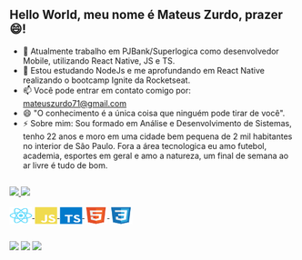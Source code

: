 ## Hello World, meu nome é Mateus Zurdo, prazer😄!
- 🔭  Atualmente trabalho em PJBank/Superlogica como desenvolvedor Mobile, utilizando React Native, JS e TS.
- 🌱  Estou estudando NodeJs e me aprofundando em React Native realizando o bootcamp Ignite da Rocketseat.
- 📫  Você pode entrar em contato comigo por: mateuszurdo71@gmail.com
- 😄  "O conhecimento é a única coisa que ninguém pode tirar de você".
- ⚡  Sobre mim: Sou formado em Análise e Desenvolvimento de Sistemas, tenho 22 anos e moro em uma cidade bem pequena de 2 mil habitantes no interior de São Paulo. Fora a área tecnologica eu amo futebol, academia, esportes em geral e amo a natureza, um final de semana ao ar livre é tudo de bom.

##

<div>
  <a href="https://github.com/MateusZurdo">
  <img height="180em" src="https://github-readme-stats.vercel.app/api?username=MateusZurdo&show_icons=true&theme=dracula&include_all_commits=true&count_private=true"/>
  <img height="180em" src="https://github-readme-stats.vercel.app/api/top-langs/?username=MateusZurdo&layout=compact&langs_count=7&theme=dracula"/>
</div>
<div style="display: inline_block"><br>
  <img align="center" alt="Zurdo-React" height="30" width="40" src="https://raw.githubusercontent.com/devicons/devicon/master/icons/react/react-original.svg">
  <img align="center" alt="Zurdo-Js" height="30" width="40" src="https://raw.githubusercontent.com/devicons/devicon/master/icons/javascript/javascript-plain.svg">
  <img align="center" alt="Zurdo-Ts" height="30" width="40" src="https://raw.githubusercontent.com/devicons/devicon/master/icons/typescript/typescript-plain.svg">
  <img align="center" alt="Zurdo-HTML" height="30" width="40" src="https://raw.githubusercontent.com/devicons/devicon/master/icons/html5/html5-original.svg">
  <img align="center" alt="Zurdo-CSS" height="30" width="40" src="https://raw.githubusercontent.com/devicons/devicon/master/icons/css3/css3-original.svg">
</div>
  
  ##
 
<div> 
  <a href="https://www.instagram.com/mateus_zurdo/" target="_blank"><img src="https://img.shields.io/badge/-Instagram-%23E4405F?style=for-the-badge&logo=instagram&logoColor=white" target="_blank"></a>
  <a href="mailto:mateuszurdo71@gmail.com"><img src="https://img.shields.io/badge/-Gmail-%23333?style=for-the-badge&logo=gmail&logoColor=white" target="_blank"></a>
  <a href="https://www.linkedin.com/in/mateus-zurdo-sierra-72b925148/" target="_blank"><img src="https://img.shields.io/badge/-LinkedIn-%230077B5?style=for-the-badge&logo=linkedin&logoColor=white" target="_blank"></a> 
</div>
